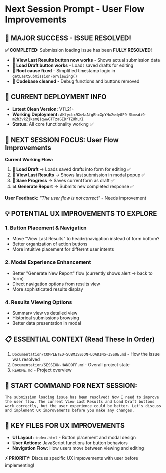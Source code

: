 # Next Session Prompt - User Flow Improvements

## 🎉 MAJOR SUCCESS - ISSUE RESOLVED!

**✅ COMPLETED:** Submission loading issue has been **FULLY RESOLVED**!

- **🎯 View Last Results button now works** - Shows actual submission data
- **📂 Load Draft button works** - Loads saved drafts for editing  
- **🔧 Root cause fixed** - Simplified timestamp logic in `getLastSubmissionForViewing()`
- **🧹 Codebase cleaned** - Debug functions and buttons removed

## 🚀 CURRENT DEPLOYMENT INFO
- **Latest Clean Version:** V11.21+
- **Working Deployment:** `AKfycbx9Xw0aAfgBhcXpYHx2wdy0F9-Sbmsdi9-m2h3vkZjkemQ1qwwGTTzaGEDrTZUhLKE`
- **Status:** All core functionality working ✅

## 🎯 NEXT SESSION FOCUS: User Flow Improvements

**Current Working Flow:**
1. **📂 Load Draft** → Loads saved drafts into form for editing ✅
2. **🎯 View Last Results** → Shows last submission in modal popup ✅
3. **💾 Save Progress** → Saves current form as draft ✅
4. **📊 Generate Report** → Submits new completed response ✅

**User Feedback:** *"The user flow is not correct"* - Needs improvement

## 💡 POTENTIAL UX IMPROVEMENTS TO EXPLORE

### **1. Button Placement & Navigation**
- Move "View Last Results" to header/navigation instead of form bottom?
- Better organization of action buttons
- More intuitive placement for different user intents

### **2. Modal Experience Enhancement**
- Better "Generate New Report" flow (currently shows alert → back to form)
- Direct navigation options from results view
- More sophisticated results display


### **4. Results Viewing Options**
- Summary view vs detailed view
- Historical submissions browsing
- Better data presentation in modal

## 📋 ESSENTIAL CONTEXT (Read These In Order)
1. `Documentation/COMPLETED-SUBMISSION-LOADING-ISSUE.md` - How the issue was resolved
2. `Documentation/SESSION-HANDOFF.md` - Overall project state  
3. `README.md` - Project overview

## 🚀 START COMMAND FOR NEXT SESSION:
```
The submission loading issue has been resolved! Now I need to improve the user flow. The current View Last Results and Load Draft buttons work correctly, but the user experience could be better. Let's discuss and implement UX improvements before you make any changes.
```

## 📁 KEY FILES FOR UX IMPROVEMENTS
- **UI Layout:** `index.html` - Button placement and modal design
- **User Actions:** JavaScript functions for button behaviors
- **Navigation Flow:** How users move between viewing and editing

**⚡ PRIORITY:** Discuss specific UX improvements with user before implementing!